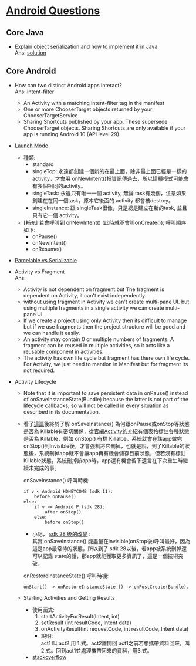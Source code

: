 # [Android Questions](https://github.com/derekargueta/Android-Interview-Questions)
## Core Java
* Explain object serialization and how to implement it in Java\
	Ans: [solution](https://www.tutorialspoint.com/java/java_serialization.htm)
## Core Android
* How can two distinct Android apps interact? \
	Ans: intent-filter
	* An Activity with a matching intent-filter tag in the manifest
	* One or more ChooserTarget objects returned by your ChooserTargetService
	* Sharing Shortcuts published by your app. These supersede ChooserTarget objects. Sharing Shortcuts are only available if your app is running Android 10 (API level 29).

* [Launch Mode](https://android.jlelse.eu/android-activity-launch-mode-e0df1aa72242)
	* 種類:
		* standard
		* singleTop: 永遠都創建一個新的在最上面，除非最上面已經是一樣的activity，才會用 onNewIntent()把資訊傳過去，所以這種模式可能會有多個相同的activity。
		* singleTask: 永遠只有唯一一個 activity, 無論 task有幾個，注意如果創建在在同一個task，原本它後面的 activity 都會被destroy。
		* singleInstance: 跟 singleTask很像，只是總是建立在新的task, 並且只有它一個 activity。
	* [補充] 若會呼叫到 onNewIntent() (此時就不會叫onCreate()), 呼叫順序如下:
		* onPause()
		* onNewIntent()
		* onResume()

* [Parcelable vs Serializable](https://stackoverflow.com/a/50114007/497132)

* Activity vs Fragment\
	Ans:
	* Activity is not dependent on fragment.but The fragment is dependent on Activity, it can't exist independently.
	* without using fragment in Activity we can't create multi-pane UI. but using multiple fragments in a single activity we can create multi-pane UI.
	* If we create a project using only Activity then its difficult to manage but if we use fragments then the project structure will be good and we can handle it easily.
	* An activity may contain 0 or multiple numbers of fragments. A fragment can be reused in multiple activities, so it acts like a reusable component in activities.
	* The activity has own life cycle but fragment has there own life cycle.
For Activity, we just need to mention in Manifest but for fragment its not required.

* Activity Lifecycle
	* Note that it is important to save persistent data in onPause() instead of onSaveInstanceState(Bundle) because the latter is not part of the lifecycle callbacks, so will not be called in every situation as described in its documentation.

	*	
		看了[這篇](https://stackoverflow.com/questions/20831826/when-exactly-are-onsaveinstancestate-and-onrestoreinstancestate-called/20831956#20831956)後終於了解 onSaveInstance() 為何跟onPause或onStop等狀態是否為 Killable有密切關係，從[官網Activity的介紹](https://developer.android.com/reference/android/app/Activity.html#ProcessLifecycle)有個表格標註各種狀態是否為 Killable，例如 onStop() 有標 Killalbe，系統就會在該app做完 onStop()到invisible後，才會強制將它刪掉，也就是說，到了Killable的狀態後，系統刪掉app就不會讓app再有機會儲存目前狀態，但若沒有標註Killable狀態，系統刪掉該app時，app還有機會留下遺言在下次重生時繼續未完成的事。

		onSaveInstance() 呼叫時機:
		```
		if v < Android HONEYCOMB (sdk 11):
			before onPause()
		else:
			if v >= Android P (sdk 28):
				after onStop()
			else:
				before onStop()
		```
		* 小記，
		[sdk 28 後的改變](https://stackoverflow.com/a/49230811/1613961) :\
		其實 onSaveInstance() 能盡量在invisible(onStop後)呼叫最好，因為這是app最常待的狀態，所以到了 sdk 28以後，若app被系統刪掉還可以記錄 state的話，那app就能獲取更多資訊了，這是一個技術突破。

		onRestoreInstanceState() 呼叫時機:
		```
		onStart() -> onRestoreInstanceState () -> onPostCreate(Bundle).
		```
	* Starting Activities and Getting Results
		* 使用函式:
			1. startActivityForResult(Intent, int)
			2. setResult (int resultCode, Intent data)
			3. onActivityResult(int requestCode, int resultCode, Intent data)
			* 說明:\
			act1 叫 act2 用 1.式。act2離開回 act1之前若想攜帶資料回來，叫2.式。回到act1並處理攜帶回來的資料，用3.式。
		* [stackoverflow](https://stackoverflow.com/questions/10407159/how-to-manage-startactivityforresult-on-android)